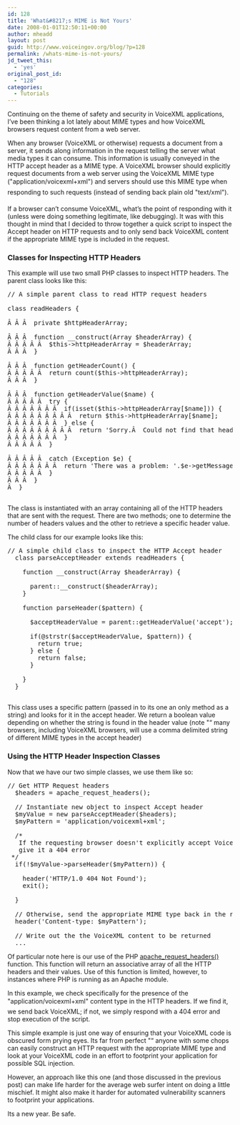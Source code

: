 ```yaml
---
id: 128
title: 'What&#8217;s MIME is Not Yours'
date: 2008-01-01T12:50:11+00:00
author: mheadd
layout: post
guid: http://www.voiceingov.org/blog/?p=128
permalink: /whats-mime-is-not-yours/
jd_tweet_this:
  - 'yes'
original_post_id:
  - "128"
categories:
  - Tutorials
---
```

Continuing on the theme of safety and security in VoiceXML applications, I&#8217;ve been thinking a lot lately about MIME types and how VoiceXML browsers request content from a web server.

When any browser (VoiceXML or otherwise) requests a document from a server, it sends along information in the request telling the server what media types it can consume. This information is usually conveyed in the HTTP accept header as a MIME type. A VoiceXML browser should explicitly request documents from a web server using the VoiceXML MIME type ("application/voicexml+xml") and servers should use this MIME type when responding to such requests (instead of sending back plain old "text/xml").

If a browser can&#8217;t consume VoiceXML, what&#8217;s the point of responding with it (unless were doing something legitimate, like debugging). It was with this thought in mind that I decided to throw together a quick script to inspect the Accept header on HTTP requests and to only send back VoiceXML content if the appropriate MIME type is included in the request.

### Classes for Inspecting HTTP Headers

This example will use two small PHP classes to inspect HTTP headers. The parent class looks like this:

<pre>// A simple parent class to read HTTP request headers

class readHeaders {

Â Â Â  private $httpHeaderArray;

Â Â Â  function __construct(Array $headerArray) {
Â Â Â Â Â  $this-&gt;httpHeaderArray = $headerArray;
Â Â Â  }

Â Â Â  function getHeaderCount() {
Â Â Â Â Â  return count($this-&gt;httpHeaderArray);
Â Â Â  }

Â Â Â  function getHeaderValue($name) {
Â Â Â Â Â  try {
Â Â Â Â Â Â Â  if(isset($this-&gt;httpHeaderArray[$name])) {
Â Â Â Â Â Â Â Â Â  return $this-&gt;httpHeaderArray[$name];
Â Â Â Â Â Â Â  } else {
Â Â Â Â Â Â Â Â Â  return 'Sorry.Â  Could not find that header.';
Â Â Â Â Â Â Â  }
Â Â Â Â Â  }

Â Â Â Â Â  catch (Exception $e) {
Â Â Â Â Â Â Â  return 'There was a problem: '.$e-&gt;getMessage();
Â Â Â Â Â  }
Â Â Â  }
Â  }

</pre>

The class is instantiated with an array containing all of the HTTP headers that are sent with the request. There are two methods; one to determine the number of headers values and the other to retrieve a specific header value.

The child class for our example looks like this:

<pre>// A simple child class to inspect the HTTP Accept header
  class parseAcceptHeader extends readHeaders {

    function __construct(Array $headerArray) {

      parent::__construct($headerArray);
    }

    function parseHeader($pattern) {

      $acceptHeaderValue = parent::getHeaderValue('accept');

      if(@strstr($acceptHeaderValue, $pattern)) {
        return true;
      } else {
        return false;
      }

    }
  }

</pre>

This class uses a specific pattern (passed in to its one an only method as a string) and looks for it in the accept header. We return a boolean value depending on whether the string is found in the header value (note "“ many browsers, including VoiceXML browsers, will use a comma delimited string of different MIME types in the accept header)

### Using the HTTP Header Inspection Classes

Now that we have our two simple classes, we use them like so:

<pre>// Get HTTP Request headers
  $headers = apache_request_headers();

  // Instantiate new object to inspect Accept header
  $myValue = new parseAcceptHeader($headers);
  $myPattern = 'application/voicexml+xml';

  /*
   If the requesting browser doesn't explicitly accept VoiceXML
   give it a 404 error
 */
  if(!$myValue-&gt;parseHeader($myPattern)) {

    header('HTTP/1.0 404 Not Found');
    exit();

  }

  // Otherwise, send the appropriate MIME type back in the response
  header('Content-type: $myPattern');

  // Write out the the VoiceXML content to be returned
  ...
</pre>

Of particular note here is our use of the PHP [apache\_request\_headers()](http://us2.php.net/manual/en/function.apache-request-headers.php) function. This function will return an associative array of all the HTTP headers and their values. Use of this function is limited, however, to instances where PHP is running as an Apache module.

In this example, we check specifically for the presence of the "application/voicexml+xml" content type in the HTTP headers. If we find it, we send back VoiceXML; if not, we simply respond with a 404 error and stop execution of the script.

This simple example is just one way of ensuring that your VoiceXML code is obscured form prying eyes. Its far from perfect "“ anyone with some chops can easily construct an HTTP request with the appropriate MIME type and look at your VoiceXML code in an effort to footprint your application for possible SQL injection.

However, an approach like this one (and those discussed in the previous post) can make life harder for the average web surfer intent on doing a little mischief. It might also make it harder for automated vulnerability scanners to footprint your applications.

Its a new year. Be safe.